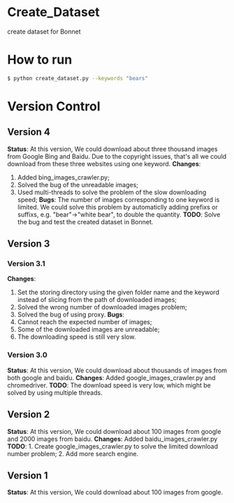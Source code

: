 # Create_Dataset
create dataset for Bonnet

# How to run
```sh
$ python create_dataset.py --keywords "bears"
```

# Version Control
## Version 4
**Status**: At this version, We could download about three thousand images from Google Bing and Baidu. Due to the copyright issues, that's all we could download from these three websites using one keyword. 
**Changes**: 
1. Added bing_images_crawler.py; 
2. Solved the bug of the unreadable images; 
3. Used multi-threads to solve the problem of the slow downloading speed;
**Bugs**: The number of images corresponding to one keyword is limited. We could solve this problem by automaticlly adding prefixs or suffixs, e.g. "bear"->"white bear", to double the quantity. 
**TODO**: Solve the bug and test the created dataset in Bonnet.
  
## Version 3
### Version 3.1
**Changes**: 
1. Set the storing directory using the given folder name and the keyword instead of slicing from the path of downloaded images; 
2. Solved the wrong number of downloaded images problem; 
3. Solved the bug of using proxy.
**Bugs**: 
1. Cannot reach the expected number of images; 
2. Some of the downloaded images are unreadable; 
3. The downloading speed is still very slow.
### Version 3.0
**Status**: At this version, We could download about thousands of images from both google and baidu.
**Changes**: Added google_images_crawler.py and chromedriver.
**TODO**: The download speed is very low, which might be solved by using multiple threads.
## Version 2
**Status**: At this version, We could download about 100 images from google and 2000 images from baidu.
**Changes**: Added baidu_images_crawler.py
**TODO**: 1. Create google_images_crawler.py to solve the limited download number problem; 2. Add more search engine.
## Version 1
**Status**: At this version, We could download about 100 images from google.
